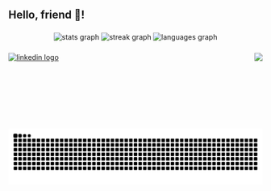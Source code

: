 <h2 align="left">Hello, friend 👋!</h2>

###

<div align="center">
  <img src="https://github-readme-stats.vercel.app/api?username=melogtm&hide_title=false&hide_rank=false&show_icons=true&include_all_commits=true&count_private=true&disable_animations=false&theme=dark&locale=en&hide_border=true" height="150" alt="stats graph" /> 
  <img src="https://streak-stats.demolab.com?user=melogtm&locale=en&mode=weekly&theme=dark&hide_border=true&border_radius=5&date_format=%5BY.%5Dn.j" height="150" alt="streak graph" />
  <img src="https://github-readme-stats.vercel.app/api/top-langs?username=melogtm&locale=en&hide_title=false&layout=compact&card_width=320&langs_count=5&theme=dark&hide_border=true" height="150" alt="languages graph"  />
</div>

###

<img align="right" height="150" src="https://media.tenor.com/n447dmLTesAAAAAM/kagura-azumanga.gif"  />

###

  <a href="https://www.linkedin.com/in/gabrieltrigueiro/" target="_blank">
    <img src="https://img.shields.io/static/v1?message=LinkedIn&logo=linkedin&label=&color=0077B5&logoColor=white&labelColor=&style=for-the-badge" height="35" alt="linkedin logo"  />
  </a>

###

<br clear="both">

<img src="https://raw.githubusercontent.com/melogtm/melogtm/output/snake.svg" alt="Snake animation" />

###
